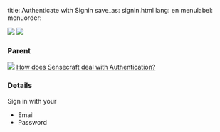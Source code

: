 title: Authenticate with Signin
save_as: signin.html
lang: en
menulabel:
menuorder:

![]({static}/images/ibis/position.png)
![]({static}/images/image033.png)

### Parent
![]({static}/images/ibis/issue_sm.png) [How does Sensecraft deal with Authentication?](howauthenticate.html)

### Details

Sign in with your

* Email
* Password
